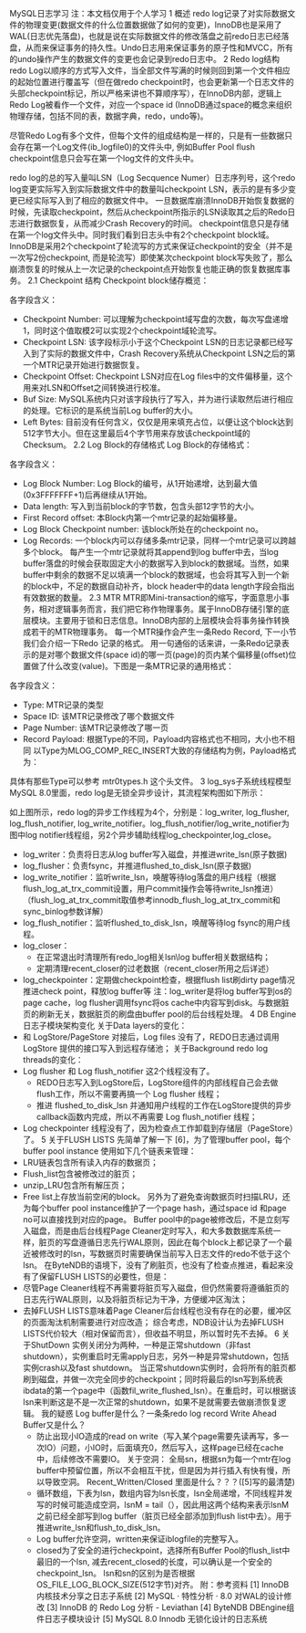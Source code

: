 MySQL日志学习
注：本文档仅用于个人学习
1 概述
 redo log记录了对实际数据文件的物理变更(数据文件的什么位置数据做了如何的变更)，InnoDB也是采用了WAL(日志优先落盘)，也就是说在实际数据文件的修改落盘之前redo日志已经落盘，从而来保证事务的持久性。Undo日志用来保证事务的原子性和MVCC，所有的undo操作产生的数据文件的变更也会记录到redo日志中。
2 Redo log结构
redo Log以顺序的方式写入文件，当全部文件写满的时候则回到第一个文件相应的起始位置进行覆盖写（但在做redo checkpoint时，也会更新第一个日志文件的头部checkpoint标记，所以严格来讲也不算顺序写），在InnoDB内部，逻辑上Redo Log被看作一个文件，对应一个space id (InnoDB通过space的概念来组织物理存储，包括不同的表，数据字典，redo，undo等)。

尽管Redo Log有多个文件，但每个文件的组成结构是一样的，只是有一些数据只会存在第一个Log文件(ib_logfile0)的文件头中, 例如Buffer Pool flush checkpoint信息只会写在第一个log文件的文件头中。

redo log的总的写入量叫LSN（Log Secquence Numer）日志序列号，这个redo log变更实际写入到实际数据文件中的数量叫checkpoint LSN，表示的是有多少变更已经实际写入到了相应的数据文件中。 一旦数据库崩溃InnoDB开始恢复数据的时候，先读取checkpoint，然后从checkpoint所指示的LSN读取其之后的Redo日志进行数据恢复，从而减少Crash Recovery的时间。
checkpoint信息只是存储在第一个log文件头中。同时我们看到日志头中有2个checkpoint block域。InnoDB是采用2个checkpoint了轮流写的方式来保证checkpoint的安全（并不是一次写2份checkpoint, 而是轮流写）即使某次checkpoint block写失败了，那么崩溃恢复的时候从上一次记录的checkpoint点开始恢复也能正确的恢复数据库事务。
2.1  Checkpoint 结构
Checkpoint block储存概览：


各字段含义：
- Checkpoint Number: 可以理解为checkpoint域写盘的次数，每次写盘递增1，同时这个值取模2可以实现2个checkpoint域轮流写。
- Checkpoint LSN: 该字段标示小于这个Checkpoint LSN的日志记录都已经写入到了实际的数据文件中，Crash Recovery系统从Checkpoint LSN之后的第一个MTR记录开始进行数据恢复。
- Checkpoint Offset: Checkpoint LSN对应在Log files中的文件偏移量，这个用来对LSN和Offset之间转换进行校准。
- Buf Size: MySQL系统内只对该字段执行了写入，并为进行读取然后进行相应的处理。它标识的是系统当前Log buffer的大小。
- Left Bytes: 目前没有任何含义，仅仅是用来填充占位，以便让这个block达到512字节大小。但在这里最后4个字节用来存放该checkpoint域的Checksum。
2.2 Log Block的存储格式
Log Block的存储格式：


各字段含义：
- Log Block Number: Log Block的编号，从1开始递增，达到最大值(0x3FFFFFFF+1)后再继续从1开始。
- Data length: 写入到当前block的字节数，包含头部12字节的大小。
- First Record offset: 本Block内第一个mtr记录的起始偏移量。
- Log Block Checkpoint number: 该block所处在的checkpoint no。
- Log Records: 一个block内可以存储多条mtr记录，同样一个mtr记录可以跨越多个block。
每产生一个mtr记录就将其append到log buffer中去，当log buffer落盘的时候会获取固定大小的数据写入到block的数据域。当然，如果buffer中剩余的数据不足以填满一个block的数据域，也会将其写入到一个新的block中，不足的数据自动补齐，block header中的data length字段会指出有效数据的数量。
2.3 MTR
MTR即Mini-transaction的缩写，字面意思小事务，相对逻辑事务而言，我们把它称作物理事务。属于InnoDB存储引擎的底层模块。主要用于锁和日志信息。InnoDB内部的上层模块会将事务操作转换成若干的MTR物理事务。
每一个MTR操作会产生一条Redo Record, 下一小节我们会介绍一下Redo 记录的格式。
用一句通俗的话来讲，一条Redo记录表示的是对哪个数据文件(space id)的哪一页(page)的页内某个偏移量(offset)位置做了什么改变(value)。下图是一条MTR记录的通用格式：


各字段含义：
- Type: MTR记录的类型
- Space ID: 该MTR记录修改了哪个数据文件
- Page Number:  该MTR记录修改了哪一页
- Record Payload: 根据Type的不同，Payload内容格式也不相同，大小也不相同
以Type为MLOG_COMP_REC_INSERT大致的存储结构为例，Payload格式为：


具体有那些Type可以参考 mtr0types.h 这个头文件。
3 log_sys子系统线程模型
MySQL 8.0里面，redo log是无锁全异步设计，其流程架构图如下所示：


如上图所示，redo log的异步工作线程为4个，分别是：log_writer, log_flusher, log_flush_notifier, log_write_notifier。log_flush_notifier/log_write_notifier为图中log notifier线程组，另2个异步辅助线程log_checkpointer,log_close。
- log_writer：负责将日志从log buffer写入磁盘，并推进write_lsn(原子数据)
- log_flusher：负责fsync，并推进flushed_to_disk_lsn(原子数据)
- log_write_notifier：监听write_lsn，唤醒等待log落盘的用户线程（根据flush_log_at_trx_commit设置，用户commit操作会等待write_lsn推进）（flush_log_at_trx_commit取值参考innodb_flush_log_at_trx_commit和sync_binlog参数详解）
- log_flush_notifier：监听flushed_to_disk_lsn，唤醒等待log fsync的用户线程。
- log_closer：
  - 在正常退出时清理所有redo_log相关lsn\log buffer相关数据结构；
  - 定期清理recent_closer的过老数据（recent_closer所用之后详述）
- log_checkpointer：定期做checkpoint检查，根据flush list刷dirty page情况推进check point，释放log buffer等
注：log_writer是将log buffer写到os的page cache，log flusher调用fsync将os cache中内容写到disk。与数据脏页的刷新无关，数据脏页的刷盘由buffer pool的后台线程处理。
4 DB Engine日志子模块架构变化
关于Data layers的变化：
- 和 LogStore/PageStore 对接后，Log files 没有了，REDO日志通过调用 LogStore 提供的接口写入到远程存储池；
关于Background redo log threads的变化：
- Log flusher 和 Log flush_notifier 这2个线程没有了。
  - REDO日志写入到LogStore后，LogStore组件的内部线程自己会去做flush工作，所以不需要再搞一个 Log flusher 线程；
  - 推进 flushed_to_disk_lsn 并通知用户线程的工作在LogStore提供的异步callback函数内完成，所以不再需要 Log flush_notifier 线程；
- Log checkpointer 线程没有了，因为检查点工作卸载到存储层（PageStore）了。
5 关于FLUSH LISTS
先简单了解一下 [6]，为了管理buffer pool，每个buffer pool instance 使用如下几个链表来管理：
- LRU链表包含所有读入内存的数据页；
- Flush_list包含被修改过的脏页；
- unzip_LRU包含所有解压页；
- Free list上存放当前空闲的block。
另外为了避免查询数据页时扫描LRU，还为每个buffer pool instance维护了一个page hash，通过space id 和page no可以直接找到对应的page。
Buffer pool中的page被修改后，不是立刻写入磁盘，而是由后台线程Page Cleaner定时写入，和大多数数据库系统一样，脏页的写盘遵循日志先行WAL原则，因此在每个block上都记录了一个最近被修改时的lsn，写数据页时需要确保当前写入日志文件的redo不低于这个lsn。
在ByteNDB的语境下，没有了刷脏页，也没有了检查点推进，看起来没有了保留FLUSH LISTS的必要性，但是：
- 尽管Page Cleaner线程不再需要将脏页写入磁盘，但仍然需要将遵循脏页的日志先行WAL原则，以及将脏页标记为干净，方便缓冲区淘汰；
- 去掉FLUSH LISTS意味着Page Cleaner后台线程也没有存在的必要，缓冲区的页面淘汰机制需要进行对应改造；
综合考虑，NDB设计认为去掉FLUSH LISTS代价较大（相对保留而言），但收益不明显，所以暂时先不去掉。
6 关于ShutDown
实例关闭分为两种，一种是正常shutdown（非fast shutdown），实例重启时无需apply日志，另外一种是异常shutdown，包括实例crash以及fast shutdown。
当正常shutdown实例时，会将所有的脏页都刷到磁盘，并做一次完全同步的checkpoint；同时将最后的lsn写到系统表ibdata的第一个page中（函数fil_write_flushed_lsn）。在重启时，可以根据该lsn来判断这是不是一次正常的shutdown，如果不是就需要去做崩溃恢复逻辑。
我的疑惑 
Log buffer是什么？一条条redo log record
Write Ahead Buffer又是什么？
  - 防止出现小IO造成的read on write（写入某个page需要先读再写，多一次IO）问题，小IO时，后面填充0，然后写入，这样page已经在cache中，后续修改不需要IO。
关于空洞：
全局sn，根据sn为每一个mtr在log buffer中预留位置，所以不会相互干扰，但是因为并行插入有快有慢，所以导致空洞。
Recent_Written/Closed 里面是什么？？？([5]写的最清楚)
  - 循环数组，下表为lsn，数组内容为lsn长度，lsn全局递增，不同线程并发写的时候可能造成空洞，lsnM = tail（），因此用这两个结构来表示lsnM之前已经全部写到log buffer（脏页已经全部添加到flush list中去）。用于推进write_lsn和flush_to_disk_lsn。
  - Log buffer允许空洞，written来保证iblogfile的完整写入。
  - closed为了安全的进行checkpoint，选择所有Buffer Pool的flush_list中最旧的一个lsn, 减去recent_closed的长度，可以确认是一个安全的checkpoint_lsn。
lsn和sn的区别为是否根据OS_FILE_LOG_BLOCK_SIZE(512字节)对齐。
附：参考资料
[1] InnoDB内核技术分享之日志子系统 
[2] MySQL · 特性分析 · 8.0 对WAL的设计修改
[3] InnoDB 的 Redo Log 分析 - Leviathan
[4] ByteNDB DBEngine组件日志子模块设计 
[5] MySQL 8.0 Innodb 无锁化设计的日志系统
